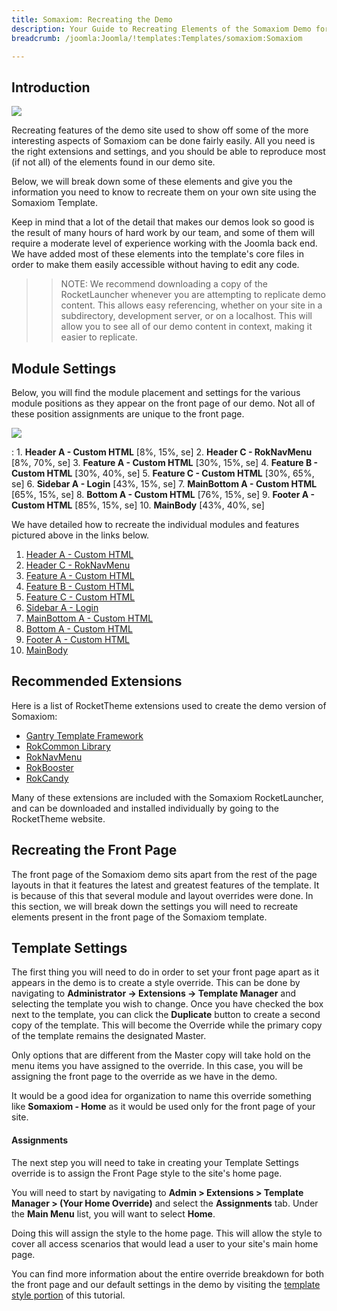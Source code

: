```yaml
---
title: Somaxiom: Recreating the Demo
description: Your Guide to Recreating Elements of the Somaxiom Demo for Joomla
breadcrumb: /joomla:Joomla/!templates:Templates/somaxiom:Somaxiom

---
```


Introduction
-----

![][Somaxiom2]

Recreating features of the demo site used to show off some of the more interesting aspects of Somaxiom can be done fairly easily. All you need is the right extensions and settings, and you should be able to reproduce most (if not all) of the elements found in our demo site. 

Below, we will break down some of these elements and give you the information you need to know to recreate them on your own site using the Somaxiom Template.

Keep in mind that a lot of the detail that makes our demos look so good is the result of many hours of hard work by our team, and some of them will require a moderate level of experience working with the Joomla back end. We have added most of these elements into the template's core files in order to make them easily accessible without having to edit any code.

>> NOTE: We recommend downloading a copy of the RocketLauncher whenever you are attempting to replicate demo content. This allows easy referencing, whether on your site in a subdirectory, development server, or on a localhost. This will allow you to see all of our demo content in context, making it easier to replicate.

Module Settings
-----


Below, you will find the module placement and settings for the various module positions as they appear on the front page of our demo. Not all of these position assignments are unique to the front page.

![][Somaxiom]

:   1. **Header A - Custom HTML**  [8%, 15%, se]
    2. **Header C - RokNavMenu**  [8%, 70%, se]
    3. **Feature A - Custom HTML**  [30%, 15%, se]
    4. **Feature B - Custom HTML** [30%, 40%, se]
    5. **Feature C - Custom HTML** [30%, 65%, se]
    6. **Sidebar A - Login** [43%, 15%, se]
    7. **MainBottom A - Custom HTML** [65%, 15%, se] 
    8. **Bottom A - Custom HTML** [76%, 15%, se]
    9. **Footer A - Custom HTML** [85%, 15%, se]
    10. **MainBody** [43%, 40%, se]

We have detailed how to recreate the individual modules and features pictured above in the links below.

1. [Header A - Custom HTML](demo_module_1.md)
2. [Header C - RokNavMenu](demo_module_2.md)
3. [Feature A - Custom HTML](demo_module_3.md)
4. [Feature B - Custom HTML](demo_module_4.md)
5. [Feature C - Custom HTML](demo_module_5.md)
6. [Sidebar A - Login](demo_module_6.md)
7. [MainBottom A - Custom HTML](demo_module_7.md)
8. [Bottom A - Custom HTML](demo_module_8.md)
9. [Footer A - Custom HTML](demo_module_9.md)
10. [MainBody](demo_module_10.md)

Recommended Extensions
-----

Here is a list of RocketTheme extensions used to create the demo version of Somaxiom:

* [Gantry Template Framework][gantry]
* [RokCommon Library](https://rockettheme.com/joomla/extensions/rokutilities)
* [RokNavMenu][roknavmenu]
* [RokBooster][rokbooster]
* [RokCandy][rokcandy]

Many of these extensions are included with the Somaxiom RocketLauncher, and can be downloaded and installed individually by going to the RocketTheme website.

Recreating the Front Page
-----

The front page of the Somaxiom demo sits apart from the rest of the page layouts in that it features the latest and greatest features of the template. It is because of this that several module and layout overrides were done. In this section, we will break down the settings you will need to recreate elements present in the front page of the Somaxiom template.

Template Settings
-----

The first thing you will need to do in order to set your front page apart as it appears in the demo is to create a style override. This can be done by navigating to **Administrator -> Extensions -> Template Manager** and selecting the template you wish to change.  Once you have checked the box next to the template, you can click the **Duplicate** button to create a second copy of the template. This will become the Override while the primary copy of the template remains the designated Master.

Only options that are different from the Master copy will take hold on the menu items you have assigned to the override. In this case, you will be assigning the front page to the override as we have in the demo.

It would be a good idea for organization to name this override something like **Somaxiom - Home** as it would be used only for the front page of your site.

#### Assignments

The next step you will need to take in creating your Template Settings override is to assign the Front Page style to the site's home page. 

You will need to start by navigating to **Admin > Extensions > Template Manager > (Your Home Override)** and select the **Assignments** tab. Under the **Main Menu** list, you will want to select **Home**.

Doing this will assign the style to the home page. This will allow the style to cover all access scenarios that would lead a user to your site's main home page.

You can find more information about the entire override breakdown for both the front page and our default settings in the demo by visiting the [template style portion][demooverride] of this tutorial.

[gantry]: http://gantry.org/downloads
[Somaxiom]: assets/somaxiom2.jpeg
[Somaxiom2]: assets/somaxiom.jpeg
[demooverride]: demo_override.md
[roknavmenu]: http://www.rockettheme.com/joomla/extensions/roknavmenu
[rokbooster]: http://www.rockettheme.com/joomla/extensions/rokbooster
[rokcandy]: http://www.rockettheme.com/joomla/extensions/rokcandy
[module1]: demo_module_1.md
[module2]: demo_module_2.md
[module3]: demo_module_3.md
[module4]: demo_module_4.md
[module5]: demo_module_5.md
[module6]: demo_module_6.md
[module7]: demo_module_7.md
[module8]: demo_module_8.md
[module9]: demo_module_9.md
[module10]: demo_module_10.md
[module11]: demo_module_11.md
[module12]: demo_module_12.md
[module13]: demo_module_13.md
[module14]: demo_module_14.md
[module15]: demo_module_15.md
[mainmenu]: assets/menu_1.jpeg
[icons]: http://fortawesome.github.io/Font-Awesome/icons/
[scroll]: assets/demo_2.jpeg